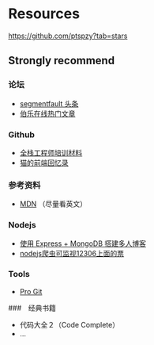 # Resources

https://github.com/ptspzy?tab=stars

## Strongly recommend
### 论坛
- [segmentfault 头条](https://segmentfault.com/news)
- [伯乐在线热门文章](http://web.jobbole.com/)
### Github
- [全栈工程师培训材料](https://github.com/ruanyf/jstraining)
- [猫的前端回忆录](https://github.com/windiest/Front-end-tutorial)

### 参考资料
- [MDN](https://developer.mozilla.org/en-US/) （尽量看英文）

### Nodejs
- [使用 Express + MongoDB 搭建多人博客](https://github.com/nswbmw/N-blog) 
- [nodejs爬虫可监视12306上面的票](https://github.com/Froguard/wt) 

### Tools

- [Pro Git](https://github.com/progit/progit)

###　经典书籍
- 代码大全２（Code Complete）
- ...
